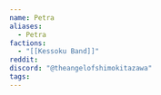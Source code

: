 ```yaml
---
name: Petra
aliases:
  - Petra
factions:
  - "[[Kessoku Band]]"
reddit: 
discord: "@theangelofshimokitazawa"
tags:
---
```

